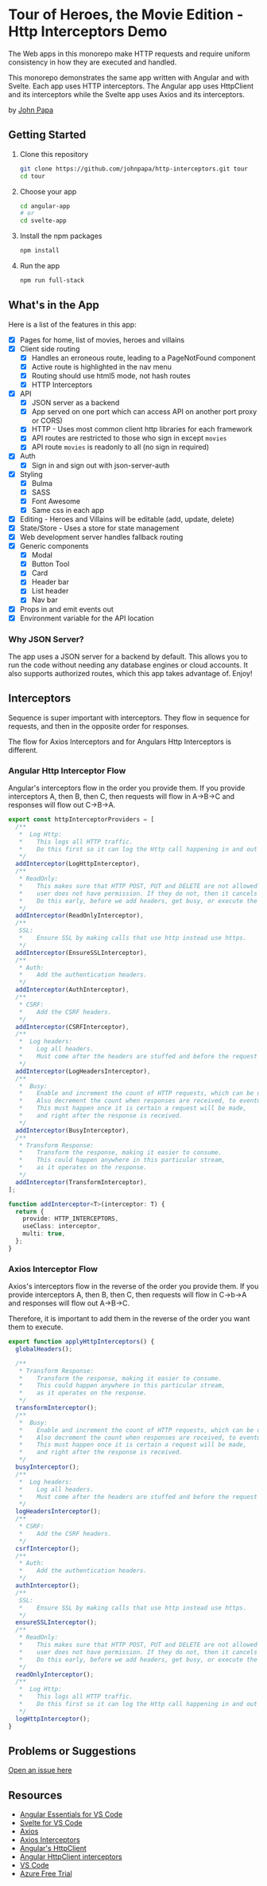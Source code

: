 # Tour of Heroes, the Movie Edition - Http Interceptors Demo

The Web apps in this monorepo make HTTP requests and require uniform consistency in how they are executed and handled.

This monorepo demonstrates the same app written with Angular and with Svelte. Each app uses HTTP interceptors. The Angular app uses HttpClient and its interceptors while the Svelte app uses Axios and its interceptors.

by [John Papa](http://twitter.com/john_papa)

## Getting Started

1. Clone this repository

   ```bash
   git clone https://github.com/johnpapa/http-interceptors.git tour
   cd tour
   ```

1. Choose your app

   ```bash
   cd angular-app
   # or
   cd svelte-app
   ```

1. Install the npm packages

   ```bash
   npm install
   ```

1. Run the app

   ```bash
   npm run full-stack
   ```

## What's in the App

Here is a list of the features in this app:

- [x] Pages for home, list of movies, heroes and villains
- [x] Client side routing
  - [x] Handles an erroneous route, leading to a PageNotFound component
  - [x] Active route is highlighted in the nav menu
  - [x] Routing should use html5 mode, not hash routes
  - [x] HTTP Interceptors
- [x] API
  - [x] JSON server as a backend
  - [x] App served on one port which can access API on another port proxy or CORS)
  - [x] HTTP - Uses most common client http libraries for each framework
  - [x] API routes are restricted to those who sign in except `movies`
  - [x] API route `movies` is readonly to all (no sign in required)
- [x] Auth
  - [x] Sign in and sign out with json-server-auth
- [x] Styling
  - [x] Bulma
  - [x] SASS
  - [x] Font Awesome
  - [x] Same css in each app
- [x] Editing - Heroes and Villains will be editable (add, update, delete)
- [x] State/Store - Uses a store for state management
- [x] Web development server handles fallback routing
- [x] Generic components
  - [x] Modal
  - [x] Button Tool
  - [x] Card
  - [x] Header bar
  - [x] List header
  - [x] Nav bar
- [x] Props in and emit events out
- [x] Environment variable for the API location

### Why JSON Server?

The app uses a JSON server for a backend by default. This allows you to run the code without needing any database engines or cloud accounts. It also supports authorized routes, which this app takes advantage of. Enjoy!

## Interceptors

Sequence is super important with interceptors. They flow in sequence for requests, and then in the opposite order for responses.

The flow for Axios Interceptors and for Angulars Http Interceptors is different.

### Angular Http Interceptor Flow

Angular's interceptors flow in the order you provide them. If you provide interceptors A, then B, then C, then requests will flow in A->B->C and responses will flow out C->B->A.

```typescript
export const httpInterceptorProviders = [
  /**
   *  Log Http:
   *    This logs all HTTP traffic.
   *    Do this first so it can log the Http call happening in and out (last).
   */
  addInterceptor(LogHttpInterceptor),
  /**
   * ReadOnly:
   *    This makes sure that HTTP POST, PUT and DELETE are not allowed if the
   *    user does not have permission. If they do not, then it cancels the request.
   *    Do this early, before we add headers, get busy, or execute the request.
   */
  addInterceptor(ReadOnlyInterceptor),
  /**
   SSL:
   *    Ensure SSL by making calls that use http instead use https.
   */
  addInterceptor(EnsureSSLInterceptor),
  /**
   * Auth:
   *    Add the authentication headers.
   */
  addInterceptor(AuthInterceptor),
  /**
   * CSRF:
   *    Add the CSRF headers.
   */
  addInterceptor(CSRFInterceptor),
  /**
   *  Log headers:
   *    Log all headers.
   *    Must come after the headers are stuffed and before the request is made.
   */
  addInterceptor(LogHeadersInterceptor),
  /**
   *  Busy:
   *    Enable and increment the count of HTTP requests, which can be used to show a busy indicator.
   *    Also decrement the count when responses are received, to eventually turn off the busy indicator.
   *    This must happen once it is certain a request will be made,
   *    and right after the response is received.
   */
  addInterceptor(BusyInterceptor),
  /**
   * Transform Response:
   *    Transform the response, making it easier to consume.
   *    This could happen anywhere in this particular stream,
   *    as it operates on the response.
   */
  addInterceptor(TransformInterceptor),
];

function addInterceptor<T>(interceptor: T) {
  return {
    provide: HTTP_INTERCEPTORS,
    useClass: interceptor,
    multi: true,
  };
}
```

### Axios Interceptor Flow

Axios's interceptors flow in the reverse of the order you provide them. If you provide interceptors A, then B, then C, then requests will flow in C->b->A and responses will flow out A->B->C.

Therefore, it is important to add them in the reverse of the order you want them to execute.

```typescript
export function applyHttpInterceptors() {
  globalHeaders();

  /**
   * Transform Response:
   *    Transform the response, making it easier to consume.
   *    This could happen anywhere in this particular stream,
   *    as it operates on the response.
   */
  transformInterceptor();
  /**
   *  Busy:
   *    Enable and increment the count of HTTP requests, which can be used to show a busy indicator.
   *    Also decrement the count when responses are received, to eventually turn off the busy indicator.
   *    This must happen once it is certain a request will be made,
   *    and right after the response is received.
   */
  busyInterceptor();
  /**
   *  Log headers:
   *    Log all headers.
   *    Must come after the headers are stuffed and before the request is made.
   */
  logHeadersInterceptor();
  /**
   * CSRF:
   *    Add the CSRF headers.
   */
  csrfInterceptor();
  /**
   * Auth:
   *    Add the authentication headers.
   */
  authInterceptor();
  /**
   SSL:
   *    Ensure SSL by making calls that use http instead use https.
   */
  ensureSSLInterceptor();
  /**
   * ReadOnly:
   *    This makes sure that HTTP POST, PUT and DELETE are not allowed if the
   *    user does not have permission. If they do not, then it cancels the request.
   *    Do this early, before we add headers, get busy, or execute the request.
   */
  readOnlyInterceptor();
  /**
   *  Log Http:
   *    This logs all HTTP traffic.
   *    Do this first so it can log the Http call happening in and out (last).
   */
  logHttpInterceptor();
}
```

## Problems or Suggestions

[Open an issue here](/issues)

## Resources

- [Angular Essentials for VS Code](https://marketplace.visualstudio.com/items?itemName=johnpapa.angular-essentials&WT.mc_id=javascript-0000-jopapa)
- [Svelte for VS Code](https://marketplace.visualstudio.com/items?itemName=svelte.svelte-vscode&WT.mc_id=javascript-0000-jopapa)
- [Axios](https://github.com/axios/axios)
- [Axios Interceptors](https://github.com/axios/axios#interceptors)
- [Angular's HttpClient](https://angular.io/guide/http)
- [Angular HttpClient interceptors](https://angular.io/guide/http#intercepting-requests-and-responses)
- [VS Code](https://code.visualstudio.com/?WT.mc_id=javascript-0000-jopapa)
- [Azure Free Trial](https://azure.microsoft.com/free/?WT.mc_id=javascript-0000-jopapa)
